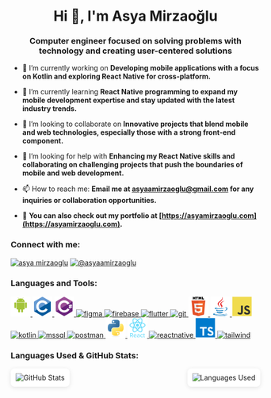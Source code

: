 <h1 align="center">Hi 👋, I'm Asya Mirzaoğlu</h1>
<h3 align="center">Computer engineer focused on solving problems with technology and creating user-centered solutions</h3>

- 🔭 I’m currently working on **Developing mobile applications with a focus on Kotlin and exploring React Native for cross-platform.**

- 🌱 I’m currently learning **React Native programming to expand my mobile development expertise and stay updated with the latest industry trends.**

- 👯 I’m looking to collaborate on **Innovative projects that blend mobile and web technologies, especially those with a strong front-end component.**

- 🤝 I’m looking for help with **Enhancing my React Native skills and collaborating on challenging projects that push the boundaries of mobile and web development.**

- 📫 How to reach me: **Email me at asyaamirzaoglu@gmail.com for any inquiries or collaboration opportunities.**
- 💫 **You can also check out my portfolio at [https://asyamirzaoglu.com](https://asyamirzaoglu.com).**

<h3 align="left">Connect with me:</h3>
<p align="left">
<a href="https://linkedin.com/in/asya mirzaoglu" target="blank"><img align="center" src="https://raw.githubusercontent.com/rahuldkjain/github-profile-readme-generator/master/src/images/icons/Social/linked-in-alt.svg" alt="asya mirzaoglu" height="30" width="40" /></a>
<a href="https://medium.com/@asyamirzaoglu" target="blank"><img align="center" src="https://raw.githubusercontent.com/rahuldkjain/github-profile-readme-generator/master/src/images/icons/Social/medium.svg" alt="@asyaamirzaoglu" height="30" width="40" /></a>
</p>

<h3 align="left">Languages and Tools:</h3>
<p align="left"> <a href="https://developer.android.com" target="_blank" rel="noreferrer"> <img src="https://raw.githubusercontent.com/devicons/devicon/master/icons/android/android-original-wordmark.svg" alt="android" width="40" height="40"/> </a> <a href="https://www.cprogramming.com/" target="_blank" rel="noreferrer"> <img src="https://raw.githubusercontent.com/devicons/devicon/master/icons/c/c-original.svg" alt="c" width="40" height="40"/> </a> <a href="https://www.w3schools.com/cs/" target="_blank" rel="noreferrer"> <img src="https://raw.githubusercontent.com/devicons/devicon/master/icons/csharp/csharp-original.svg" alt="csharp" width="40" height="40"/> </a> <a href="https://www.figma.com/" target="_blank" rel="noreferrer"> <img src="https://www.vectorlogo.zone/logos/figma/figma-icon.svg" alt="figma" width="40" height="40"/> </a> <a href="https://firebase.google.com/" target="_blank" rel="noreferrer"> <img src="https://www.vectorlogo.zone/logos/firebase/firebase-icon.svg" alt="firebase" width="40" height="40"/> </a> <a href="https://flutter.dev" target="_blank" rel="noreferrer"> <img src="https://www.vectorlogo.zone/logos/flutterio/flutterio-icon.svg" alt="flutter" width="40" height="40"/> </a> <a href="https://git-scm.com/" target="_blank" rel="noreferrer"> <img src="https://www.vectorlogo.zone/logos/git-scm/git-scm-icon.svg" alt="git" width="40" height="40"/> </a> <a href="https://www.w3.org/html/" target="_blank" rel="noreferrer"> <img src="https://raw.githubusercontent.com/devicons/devicon/master/icons/html5/html5-original-wordmark.svg" alt="html5" width="40" height="40"/> </a> <a href="https://www.java.com" target="_blank" rel="noreferrer"> <img src="https://raw.githubusercontent.com/devicons/devicon/master/icons/java/java-original.svg" alt="java" width="40" height="40"/> </a> <a href="https://developer.mozilla.org/en-US/docs/Web/JavaScript" target="_blank" rel="noreferrer"> <img src="https://raw.githubusercontent.com/devicons/devicon/master/icons/javascript/javascript-original.svg" alt="javascript" width="40" height="40"/> </a> <a href="https://kotlinlang.org" target="_blank" rel="noreferrer"> <img src="https://www.vectorlogo.zone/logos/kotlinlang/kotlinlang-icon.svg" alt="kotlin" width="40" height="40"/> </a> <a href="https://www.microsoft.com/en-us/sql-server" target="_blank" rel="noreferrer"> <img src="https://www.svgrepo.com/show/303229/microsoft-sql-server-logo.svg" alt="mssql" width="40" height="40"/> </a> <a href="https://postman.com" target="_blank" rel="noreferrer"> <img src="https://www.vectorlogo.zone/logos/getpostman/getpostman-icon.svg" alt="postman" width="40" height="40"/> </a> <a href="https://www.python.org" target="_blank" rel="noreferrer"> <img src="https://raw.githubusercontent.com/devicons/devicon/master/icons/python/python-original.svg" alt="python" width="40" height="40"/> </a> <a href="https://reactjs.org/" target="_blank" rel="noreferrer"> <img src="https://raw.githubusercontent.com/devicons/devicon/master/icons/react/react-original-wordmark.svg" alt="react" width="40" height="40"/> </a> <a href="https://reactnative.dev/" target="_blank" rel="noreferrer"> <img src="https://reactnative.dev/img/header_logo.svg" alt="reactnative" width="40" height="40"/> </a> <a href="https://www.typescriptlang.org/" target="_blank" rel="noreferrer"> <img src="https://raw.githubusercontent.com/devicons/devicon/master/icons/typescript/typescript-original.svg" alt="typescript" width="40" height="40"/> </a><a href="https://tailwindcss.com/" target="_blank" rel="noreferrer"> <img src="https://www.vectorlogo.zone/logos/tailwindcss/tailwindcss-icon.svg" alt="tailwind" width="40" height="40"/> </a></p>

<h3 align="left">Languages Used & GitHub Stats:</h3>
<span style="display: flex; justify-content: space-between; align-items: flex-start; gap: 10px;">
    <span style="background-color: white; padding: 10px; border-radius: 8px; box-shadow: 0 2px 10px rgba(0, 0, 0, 0.1);">
        <img src="https://github-readme-stats.vercel.app/api?username=asyamirzaoglu&show_icons=true&locale=en" alt="GitHub Stats" />
    </span>
     <span style="background-color: white; padding: 10px; border-radius: 8px; box-shadow: 0 2px 10px rgba(0, 0, 0, 0.1);">
        <img src="https://github-readme-stats.vercel.app/api/top-langs/?username=asyamirzaoglu&layout=compact&theme=white" alt="Languages Used" />
    </span>
</span>

